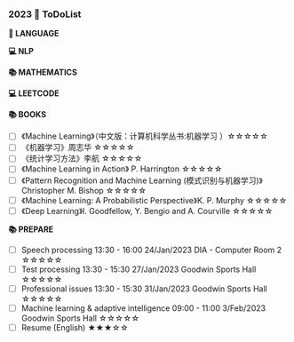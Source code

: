 ### 2023  🚩 ToDoList

**📰 LANGUAGE**


**💻 NLP**


**📚 MATHEMATICS**


**💻 LEETCODE**


**📚 BOOKS**

* [ ] 《Machine Learning》（中文版：计算机科学丛书:机器学习 ）☆☆☆☆☆
* [ ] 《机器学习》周志华 ☆☆☆☆☆
* [ ] 《统计学习方法》李航 ☆☆☆☆☆
* [ ] 《Machine Learning in Action》 P. Harrington ☆☆☆☆☆
* [ ] 《Pattern Recognition and Machine Learning (模式识别与机器学习)》Christopher M. Bishop ☆☆☆☆☆
* [ ] 《Machine Learning: A Probabilistic Perspective》K. P. Murphy ☆☆☆☆☆
* [ ] 《Deep Learning》I. Goodfellow, Y. Bengio and A. Courville ☆☆☆☆☆

<!-- * Arthur Samuel,Some Studies in Machine Learning Using the Game of Checkers
Tom Mitchell,《Machine Learning（中文版：计算机科学丛书:机器学习 ）》
知乎，徐子杰，什么是机器学习？<http://www.zhihu.com/question/33892253>
李航，《统计学习方法》
《神经网络与深度学习》
小象学院，邹博，机器学习算法班课程资料
机器学习思维导图,《机器学习实战》<http://www.pythoner.com/238.html>
<https://www.analyticsvidhya.com>
其他相关内容 -->

**📚 PREPARE**

* [ ] Speech processing 13:30 - 16:00 24/Jan/2023 DIA - Computer Room 2 ☆☆☆☆☆
* [ ] Test processing 13:30 - 15:30 27/Jan/2023 Goodwin Sports Hall ☆☆☆☆☆
* [ ] Professional issues 13:30 - 15:30 31/Jan/2023 Goodwin Sports Hall ☆☆☆☆☆
* [ ] Machine learning & adaptive intelligence 09:00 - 11:00 3/Feb/2023 Goodwin Sports Hall ☆☆☆☆☆
* [ ] Resume (English) ★★★☆☆

<!-- * ### 2022  🚩 ToDoList

**📰 LANGUAGE**

* [ ] python (learning...) ★★★☆☆
* [ ] IELTS (6 -> 7) ☆☆☆☆☆

**💻 NLP**

* [ ] learn basic knowledge in ML/DL (Stanford CS224N lecture) ★★☆☆☆
* [ ] find a specific research area in NLP ☆☆☆☆☆
* [ ] pandas, xgboost, matplotlib, keras kits  ☆☆☆☆☆

**📚 MATHEMATICS**

* [ ] linear algebra ☆☆☆☆☆
* [ ] calculus ☆☆☆☆☆
* [ ] differential geometry ☆☆☆☆☆ 
* [ ] statistic ★★☆☆☆ 

**💻 LEETCODE**

* [ ] 375 (done... aim 375 this year [206]) ★★★☆☆
* [ ] take notes of the algorithm (doing... in https://zard0214.github.io) ★★☆☆☆

**📚 BOOKS**

* [x] 《蔡康永的说话之道》★★★★★
* [x] 《亲密关系》★★★★★
* [x] 《如何赢得朋友及影响他人》★★★★★
* [x] 《博弈论》★★★★★
* [x] 《活着》★★★★★
* [x] 《社会心理学》★★★★★
* [x] 《原生家庭：如何修补自己的性格缺陷》★★★★★
* [x] 《非暴力沟通》★★★★★
* [x] 《被讨厌的勇气》★★★★★
* [x] 《幸福的勇气》★★★★★
* [x] 《活在当下的勇气》★★★★★
* [x] 《人间值得》★★★★★
* [x] 《简单的逻辑学》★★★★★
* [x] 《红玫瑰与白玫瑰》★★★★★
* [x] 《魔鬼聊天术》★★★★★
* [x] 《魔鬼约会学》★★★★★
* [ ] 《月亮与六便士》☆☆☆☆☆
* [ ] 《人生的智慧》☆☆☆☆☆
* [ ] 《草坪的复仇》☆☆☆☆☆
* [ ] 《卡拉马佐夫兄弟》☆☆☆☆☆
* [ ] 《死屋手记》☆☆☆☆☆
* [ ] 《当男人结婚时》☆☆☆☆☆
* [ ] 《贪婪的多巴胺》☆☆☆☆☆
* [ ] 《送你一颗子弹》☆☆☆☆☆
* [ ] 《等待野蛮人》☆☆☆☆☆
* [ ] 《面纱》☆☆☆☆☆
* [ ] 《罪与罚》☆☆☆☆☆
* [ ] 《软技能：代码之外的生存指南》★★★★☆
* [ ] 《如何让你爱的人爱上你》★★★☆☆
* [ ] 《乌合之众》★★☆☆☆
* [ ] 《一个人的朝圣》★★☆☆☆
* [ ] 《跨越性批判——康德与马克思》☆☆☆☆☆
* [ ] 《世界史的构造》☆☆☆☆☆
* [ ] 《哲学的起源》☆☆☆☆☆
* [ ] 《蛤蟆先生去看心理医生》☆☆☆☆☆
* [ ] 《操作系统导论》☆☆☆☆☆
* [ ] 《Python自然语言处理》☆☆☆☆☆
* [ ] 《赏识的力量》☆☆☆☆☆
* [ ] 《围城》☆☆☆☆☆
* [ ] 《文凭社会：教育与分层的历史社会学》★★☆☆☆
* [ ] 《爱欲之死》☆☆☆☆☆
* [ ] 《你会杀死那个胖子吗》☆☆☆☆☆
* [ ] 《局外人》☆☆☆☆☆
* [ ] 《西西弗斯神话》（看不懂）★★☆☆☆
* [ ] 《鼠疫》☆☆☆☆☆
* [ ] 《非理性的人》☆☆☆☆☆
* [ ] 《幸福的方法》☆☆☆☆☆
* [ ] 《每天懂一点色彩心理学》☆☆☆☆☆
* [ ] 《沉默的大多数》★★☆☆☆
* [ ] 《如何拥抱一只刺猬》☆☆☆☆☆
* [ ] 《别让我走》（《莫失莫忘》）☆☆☆☆☆
* [ ] 《黄金时代》☆☆☆☆☆
* [ ] 《怪诞行为学》☆☆☆☆☆
* [ ] 《可能性的艺术 比较政治学》☆☆☆☆☆


**📚 PREPARE**

* [ ] resume ★★★☆☆ -->


